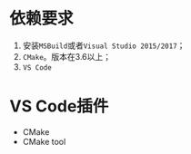# 依赖要求
1. 安装`MSBuild`或者`Visual Studio 2015/2017`；
2. `CMake`。版本在3.6以上；
3. `VS Code`

# VS Code插件
- CMake
- CMake tool